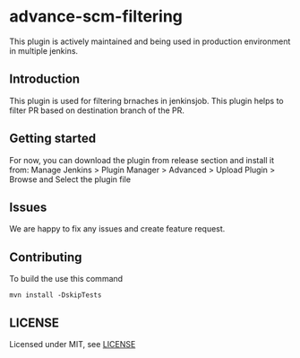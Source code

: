 # advance-scm-filtering

This plugin is actively maintained and being used in production environment in multiple jenkins.

## Introduction

This plugin is used for filtering brnaches in jenkinsjob.
This plugin helps to filter PR based on destination branch of the PR.

## Getting started

For now, you can download the plugin from release section and install it from:
Manage Jenkins > Plugin Manager > Advanced > Upload Plugin > Browse and Select the plugin file

## Issues

We are happy to fix any issues and create feature request.

## Contributing

To build the use this command
```
mvn install -DskipTests
```

## LICENSE

Licensed under MIT, see [LICENSE](LICENSE.md)

